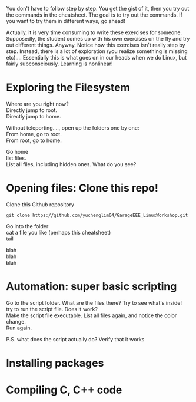 You don't have to follow step by step. You get the gist of it, then you try out the commands in the cheatsheet. The goal is to try out the commands. If you want to try them in different ways, go ahead!

Actually, it is very time consuming to write these exercises for someone. Supposedly, the student comes up with his own exercises on the fly and try out different things. Anyway. Notice how this exercises isn't really step by step. Instead, there is a lot of exploration (you realize something is missing etc).... Essentially this is what goes on in our heads when we do Linux, but fairly subconsciously. Learning is nonlinear!


# Exploring the Filesystem

Where are you right now?  
Directly jump to root.  
Directly jump to home.  

Without teleporting...., open up the folders one by one:  
From home, go to root.  
From root, go to home.  

Go home  
list files.  
List all files, including hidden ones. What do you see?  


# Opening files: Clone this repo!
Clone this Github repository    
```
git clone https://github.com/yuchenglim04/GarageEEE_LinuxWorkshop.git
```

Go into the folder  
cat a file you like (perhaps this cheatsheet)  
tail  

blah  
blah  
blah  


# Automation: super basic scripting
Go to the script folder. What are the files there? Try to see what's inside!  
try to run the script file. Does it work?  
Make the script file executable. List all files again, and notice the color change.  
Run again.  

P.S. what does the script actually do? Verify that it works

# Installing packages 

# Compiling C, C++ code



